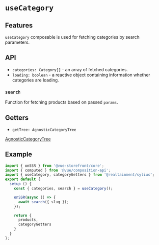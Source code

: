 # `useCategory`

## Features

`useCategory` composable is used for fetching categories by search parameters.

## API

* `categories: Category[]` - an array of fetched categories.
* `loading: boolean` - a reactive object containing information whether categories are loading.


### `search`
Function for fetching products based on passed `params`.


## Getters

* `getTree: AgnosticCategoryTree`

[AgnosticCategoryTree](https://docs.vuestorefront.io/v2/reference/api/core.agnosticcategorytree.html)

## Example

```js
import { onSSR } from '@vue-storefront/core';
import { computed } from '@vue/composition-api';
import { useCategory, categoryGetters } from '@realtainment/sylius';
export default {
  setup () {
    const { categories, search } = useCategory();

    onSSR(async () => {
      await search({ slug });
    });

    return {
      products,
      categoryGetters
    }
  }
};
```
